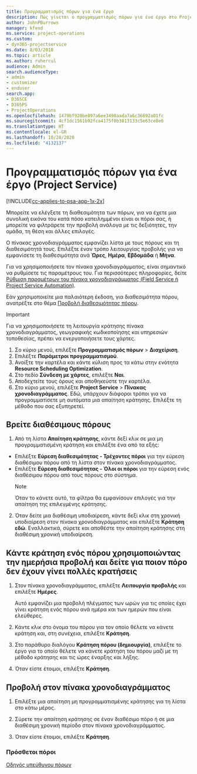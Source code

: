 ```yaml
---
title: Προγραμματισμός πόρων για ένα έργο
description: Πώς γίνεται ο προγραμματισμός πόρων για ένα έργο στο Project Service
author: JohnPBurrows
manager: kfend
ms.service: project-operations
ms.custom:
- dyn365-projectservice
ms.date: 8/03/2018
ms.topic: article
ms.author: ruhercul
audience: Admin
search.audienceType:
- admin
- customizer
- enduser
search.app:
- D365CE
- D365PS
- ProjectOperations
ms.openlocfilehash: 1479bf920be897a6ee3498aada7a6c36692a01fc
ms.sourcegitcommit: 4cf1dc1561b92fca4175f0b3813133c5e63ce8e6
ms.translationtype: HT
ms.contentlocale: el-GR
ms.lasthandoff: 10/28/2020
ms.locfileid: "4132137"
---
```

# <a name="schedule-resources-for-a-project-project-service"></a>Προγραμματισμός πόρων για ένα έργο (Project Service)

[!INCLUDE[cc-applies-to-psa-app-1x-2x](../includes/cc-applies-to-psa-app-1x-2x.md)]

Μπορείτε να ελέγξετε τη διαθεσιμότητα των πόρων, για να έχετε μια συνολική εικόνα του κατά πόσο κατειλημμένοι είναι οι πόροι σας, ή μπορείτε να φιλτράρετε την προβολή ανάλογα με τις δεξιότητες, την ομάδα, τη θέση και άλλες επιλογές.  
  
Ο πίνακας χρονοδιαγράμματος εμφανίζει λίστα με τους πόρους και τη διαθεσιμότητά τους. Επιλέξτε έναν τρόπο λειτουργίας προβολής για να εμφανίσετε τη διαθεσιμότητα ανά **Ώρες**, **Ημέρα**, **Εβδομάδα** ή **Μήνα**.  
  
Για να χρησιμοποιήσετε τον πίνακα χρονοδιαγράμματος, είναι σημαντικό να ρυθμίσετε τις παραμέτρους του. Για περισσότερες πληροφορίες, δείτε [Ρύθμιση παραμέτρων του πίνακα χρονοδιαγράμματος (Field Service ή Project Service Automation)](https://docs.microsoft.com/dynamics365/field-service/configure-schedule-board).
  
Εάν χρησιμοποιείτε μια παλαιότερη έκδοση, για διαθεσιμότητα πόρου, ανατρέξτε στο θέμα [Προβολή διαθεσιμότητας πόρου](../psa/view-resource-availability.md).  

> [!IMPORTANT]
>  Για να χρησιμοποιήσετε τη λειτουργία κράτησης πίνακα χρονοδιαγράμματος, γεωγραφικής κωδικοποίησης και υπηρεσιών τοποθεσίας, πρέπει να ενεργοποιήσετε τους χάρτες.  
> 
> 1. Σο κύριο μενού, επιλέξτε **Προγραμματισμός πόρων** > **Διαχείριση**.  
> 2. Επιλέξτε **Παράμετροι προγραμματισμού**.  
> 3. Ανοίξτε την καρτέλα και κάντε κύλιση προς τα κάτω στην ενότητα **Resource Scheduling Optimization**.  
> 4. Στο πεδίο **Σύνδεση με χάρτες**, επιλέξτε **Ναι**.  
> 5. Αποδεχτείτε τους όρους και αποθηκεύστε την καρτέλα.  
> 6. Στο κύριο μενού, επιλέξτε **Project Service** > **Πίνακας χρονοδιαγράμματος**. Εδώ, υπάρχουν διάφοροι τρόποι για να προγραμματίσετε μη αυτόματα μια απαίτηση κράτησης. Επιλέξτε τη μέθοδο που σας εξυπηρετεί.
  
## <a name="find-available-resources"></a>Βρείτε διαθέσιμους πόρους

1.  Από τη λίστα **Απαίτηση κράτησης**, κάντε δεξί κλικ σε μια μη προγραμματισμένη κράτηση και επιλέξτε ένα από τα εξής:  
  
- Επιλέξτε **Εύρεση διαθεσιμότητας - Τρέχοντες πόροι** για την εύρεση διαθέσιμου πόρου από τη λίστα στον πίνακα χρονοδιαγράμματος.  
- Επιλέξτε **Εύρεση διαθεσιμότητας - Όλοι οι πόροι** για την εύρεση ενός διαθέσιμου πόρου από τους πόρους στο σύστημα.  
   > [!NOTE]
   >  Όταν το κάνετε αυτό, τα φίλτρα θα εμφανίσουν επιλογές για την απαίτηση της επιλεγμένης κράτησης.  
  
2. Όταν δείτε μια διαθέσιμη υποδιαίρεση, κάντε δεξί κλικ στη χρονική υποδιαίρεση στον πίνακα χρονοδιαγράμματος και επιλέξτε **Κράτηση εδώ**. Εναλλακτικά, σύρετε και αποθέστε την απαίτηση κράτησης στη διαθέσιμη χρονική υποδιαίρεση.  
  

## <a name="book-a-resource-using-the-daily-view-and-find-whos-under-booked"></a>Κάντε κράτηση ενός πόρου χρησιμοποιώντας την ημερήσια προβολή και δείτε για ποιον πόρο δεν έχουν γίνει πολλές κρατήσεις
  
1.  Στον πίνακα χρονοδιαγράμματος, επιλέξτε **Λειτουργία προβολής** και επιλέξτε **Ημέρες**.  
  
    Αυτό εμφανίζει μια προβολή πλέγματος των ωρών για τις οποίες έχει γίνει κράτηση ενός πόρου ανά ημέρα και των ημερών που είναι ελεύθερες.  
  
2.  Κάντε κλικ στο όνομα του πόρου για τον οποίο θέλετε να κάνετε κράτηση και, στη συνέχεια, επιλέξτε **Κράτηση**.  
  
3.  Στο παράθυρο διαλόγου **Κράτηση πόρου (δημιουργία)**, επιλέξτε το έργο για το οποίο θέλετε να κάνετε κράτηση του πόρου μαζί με τη μέθοδο κράτησης και τις ώρες έναρξης και λήξης.  
  
4.  Όταν είστε έτοιμοι, επιλέξτε **Κράτηση**.  
  
## <a name="view-to-the-schedule-board"></a>Προβολή στον πίνακα χρονοδιαγράμματος
  
1.  Επιλέξτε μια απαίτηση μη προγραμματισμένης κράτησης για τη λίστα στο κάτω μέρος.  
  
2.  Σύρετε την απαίτηση κράτησης σε έναν διαθέσιμο πόρο ή σε μια διαθέσιμη χρονική περίοδο στον πίνακα χρονοδιαγράμματος.  
  
3.  Όταν είστε έτοιμοι, επιλέξτε **Κράτηση**.  
  
### <a name="additional-resources"></a>Πρόσθετοι πόροι  
 [Οδηγός υπεύθυνου πόρων](../psa/resource-manager-guide.md)
